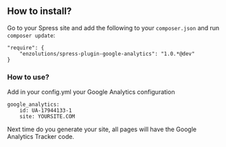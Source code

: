 ## How to install?

Go to your Spress site and add the following to your `composer.json` and run
`composer update`:

```
"require": {
    "enzolutions/spress-plugin-google-analytics": "1.0.*@dev"
}
```

### How to use?

Add in your config.yml your Google Analytics configuration

````
google_analytics:
    id: UA-17944133-1
    site: YOURSITE.COM
````

Next time do you generate your site, all pages will have the Google Analytics Tracker code.
